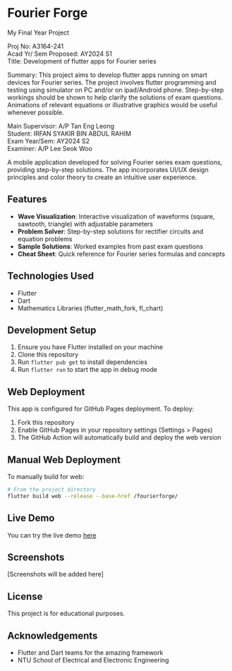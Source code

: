 # Fourier Forge

My Final Year Project


Proj No: A3164-241\
Acad Yr/ Sem Proposed: AY2024 S1\
Title: Development of flutter apps for Fourier series

Summary:	This project aims to develop flutter apps running on smart devices for Fourier series. The project involves flutter programming and testing using simulator on PC and/or on ipad/Android phone. Step-by-step workings should be shown to help clarify the solutions of exam questions. Animations of relevant equations or illustrative graphics would be useful whenever possible. 

Main Supervisor: A/P Tan Eng Leong\
Student: IRFAN SYAKIR BIN ABDUL RAHIM\
Exam Year/Sem: AY2024 S2\
Examiner: A/P Lee Seok Woo


A mobile application developed for solving Fourier series exam questions, providing step-by-step solutions. The app incorporates UI/UX design principles and color theory to create an intuitive user experience.

## Features

- **Wave Visualization**: Interactive visualization of waveforms (square, sawtooth, triangle) with adjustable parameters
- **Problem Solver**: Step-by-step solutions for rectifier circuits and equation problems
- **Sample Solutions**: Worked examples from past exam questions
- **Cheat Sheet**: Quick reference for Fourier series formulas and concepts

## Technologies Used

- Flutter
- Dart
- Mathematics Libraries (flutter_math_fork, fl_chart)

## Development Setup

1. Ensure you have Flutter installed on your machine
2. Clone this repository
3. Run `flutter pub get` to install dependencies
4. Run `flutter run` to start the app in debug mode

## Web Deployment

This app is configured for GitHub Pages deployment. To deploy:

1. Fork this repository
2. Enable GitHub Pages in your repository settings (Settings > Pages)
3. The GitHub Action will automatically build and deploy the web version

## Manual Web Deployment

To manually build for web:

```bash
# From the project directory
flutter build web --release --base-href /fourierforge/
```

## Live Demo

You can try the live demo [here](https://irfansyakir.github.io/fourierforge/)

## Screenshots

[Screenshots will be added here]

## License

This project is for educational purposes.

## Acknowledgements

- Flutter and Dart teams for the amazing framework
- NTU School of Electrical and Electronic Engineering